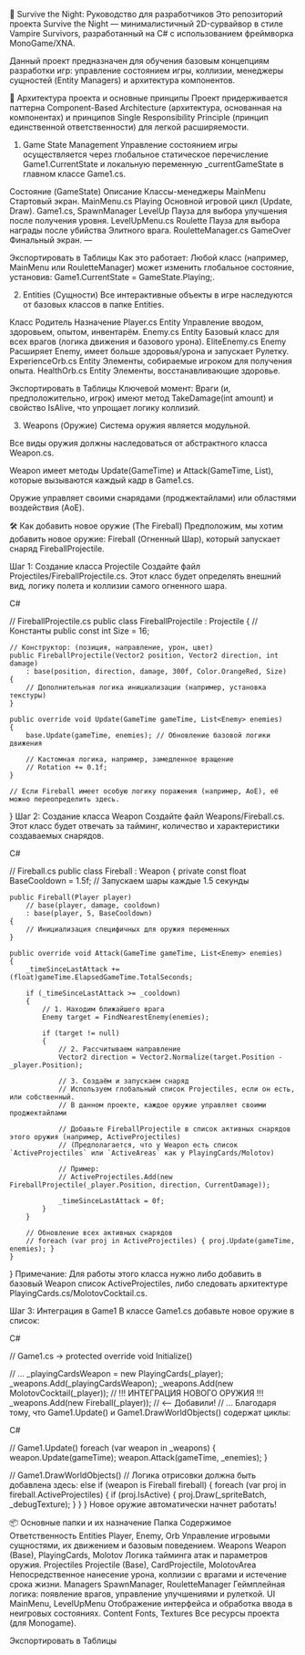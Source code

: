 ﻿🌃 Survive the Night: Руководство для разработчиков
Это репозиторий проекта Survive the Night — минималистичный 2D-сурвайвор в стиле Vampire Survivors, разработанный на C# с использованием фреймворка MonoGame/XNA.

Данный проект предназначен для обучения базовым концепциям разработки игр: управление состоянием игры, коллизии, менеджеры сущностей (Entity Managers) и архитектура компонентов.

🎯 Архитектура проекта и основные принципы
Проект придерживается паттерна Component-Based Architecture (архитектура, основанная на компонентах) и принципов Single Responsibility Principle (принцип единственной ответственности) для легкой расширяемости.

1. Game State Management
Управление состоянием игры осуществляется через глобальное статическое перечисление Game1.CurrentState и локальную переменную _currentGameState в главном классе Game1.cs.

Состояние (GameState)	Описание	Классы-менеджеры
MainMenu	Стартовый экран.	MainMenu.cs
Playing	Основной игровой цикл (Update, Draw).	Game1.cs, SpawnManager
LevelUp	Пауза для выбора улучшения после получения уровня.	LevelUpMenu.cs
Roulette	Пауза для выбора награды после убийства Элитного врага.	RouletteManager.cs
GameOver	Финальный экран.	—

Экспортировать в Таблицы
Как это работает: Любой класс (например, MainMenu или RouletteManager) может изменить глобальное состояние, установив: Game1.CurrentState = GameState.Playing;.

2. Entities (Сущности)
Все интерактивные объекты в игре наследуются от базовых классов в папке Entities.

Класс	Родитель	Назначение
Player.cs	Entity	Управление вводом, здоровьем, опытом, инвентарём.
Enemy.cs	Entity	Базовый класс для всех врагов (логика движения и базового урона).
EliteEnemy.cs	Enemy	Расширяет Enemy, имеет больше здоровья/урона и запускает Рулетку.
ExperienceOrb.cs	Entity	Элементы, собираемые игроком для получения опыта.
HealthOrb.cs	Entity	Элементы, восстанавливающие здоровье.

Экспортировать в Таблицы
Ключевой момент: Враги (и, предположительно, игрок) имеют метод TakeDamage(int amount) и свойство IsAlive, что упрощает логику коллизий.

3. Weapons (Оружие)
Система оружия является модульной.

Все виды оружия должны наследоваться от абстрактного класса Weapon.cs.

Weapon имеет методы Update(GameTime) и Attack(GameTime, List<Enemy>), которые вызываются каждый кадр в Game1.cs.

Оружие управляет своими снарядами (проджектайлами) или областями воздействия (AoE).

🛠️ Как добавить новое оружие (The Fireball)
Предположим, мы хотим добавить новое оружие: Fireball (Огненный Шар), который запускает снаряд FireballProjectile.

Шаг 1: Создание класса Projectile
Создайте файл Projectiles/FireballProjectile.cs. Этот класс будет определять внешний вид, логику полета и коллизии самого огненного шара.

C#

// FireballProjectile.cs
public class FireballProjectile : Projectile
{
    // Константы
    public const int Size = 16; 

    // Конструктор: (позиция, направление, урон, цвет)
    public FireballProjectile(Vector2 position, Vector2 direction, int damage) 
        : base(position, direction, damage, 300f, Color.OrangeRed, Size)
    {
        // Дополнительная логика инициализации (например, установка текстуры)
    }

    public override void Update(GameTime gameTime, List<Enemy> enemies)
    {
        base.Update(gameTime, enemies); // Обновление базовой логики движения

        // Кастомная логика, например, замедленное вращение
        // Rotation += 0.1f;
    }

    // Если Fireball имеет особую логику поражения (например, AoE), её можно переопределить здесь.
}
Шаг 2: Создание класса Weapon
Создайте файл Weapons/Fireball.cs. Этот класс будет отвечать за тайминг, количество и характеристики создаваемых снарядов.

C#

// Fireball.cs
public class Fireball : Weapon
{
    private const float BaseCooldown = 1.5f; // Запускаем шары каждые 1.5 секунды

    public Fireball(Player player) 
        // base(player, damage, cooldown)
        : base(player, 5, BaseCooldown)
    {
        // Инициализация специфичных для оружия переменных
    }

    public override void Attack(GameTime gameTime, List<Enemy> enemies)
    {
        _timeSinceLastAttack += (float)gameTime.ElapsedGameTime.TotalSeconds;

        if (_timeSinceLastAttack >= _cooldown)
        {
            // 1. Находим ближайшего врага
            Enemy target = FindNearestEnemy(enemies); 

            if (target != null)
            {
                // 2. Рассчитываем направление
                Vector2 direction = Vector2.Normalize(target.Position - _player.Position);

                // 3. Создаём и запускаем снаряд
                // Используем глобальный список Projectiles, если он есть, или собственный. 
                // В данном проекте, каждое оружие управляет своими проджектайлами
                
                // Добавьте FireballProjectile в список активных снарядов этого оружия (например, ActiveProjectiles)
                // (Предполагается, что у Weapon есть список `ActiveProjectiles` или `ActiveAreas` как у PlayingCards/Molotov)

                // Пример:
                // ActiveProjectiles.Add(new FireballProjectile(_player.Position, direction, CurrentDamage));

                _timeSinceLastAttack = 0f;
            }
        }

        // Обновление всех активных снарядов
        // foreach (var proj in ActiveProjectiles) { proj.Update(gameTime, enemies); }
    }
}
Примечание: Для работы этого класса нужно либо добавить в базовый Weapon список ActiveProjectiles, либо следовать архитектуре PlayingCards.cs/MolotovCocktail.cs.

Шаг 3: Интеграция в Game1
В классе Game1.cs добавьте новое оружие в список:

C#

// Game1.cs -> protected override void Initialize()

// ...
_playingCardsWeapon = new PlayingCards(_player);
_weapons.Add(_playingCardsWeapon);
_weapons.Add(new MolotovCocktail(_player)); 
// !!! ИНТЕГРАЦИЯ НОВОГО ОРУЖИЯ !!!
_weapons.Add(new Fireball(_player)); // <-- Добавили!
// ...
Благодаря тому, что Game1.Update() и Game1.DrawWorldObjects() содержат циклы:

C#

// Game1.Update()
foreach (var weapon in _weapons) { weapon.Update(gameTime); weapon.Attack(gameTime, _enemies); }

// Game1.DrawWorldObjects()
// Логика отрисовки должна быть добавлена здесь:
else if (weapon is Fireball fireball)
{
    foreach (var proj in fireball.ActiveProjectiles)
    {
        if (proj.IsActive) { proj.Draw(_spriteBatch, _debugTexture); }
    }
}
Новое оружие автоматически начнет работать!

📦 Основные папки и их назначение
Папка	Содержимое	Ответственность
Entities	Player, Enemy, Orb	Управление игровыми сущностями, их движением и базовым поведением.
Weapons	Weapon (Base), PlayingCards, Molotov	Логика тайминга атак и параметров оружия.
Projectiles	Projectile (Base), CardProjectile, MolotovArea	Непосредственное нанесение урона, коллизии с врагами и истечение срока жизни.
Managers	SpawnManager, RouletteManager	Геймплейная логика: появление врагов, управление улучшениями и рулеткой.
UI	MainMenu, LevelUpMenu	Отображение интерфейса и обработка ввода в неигровых состояниях.
Content	Fonts, Textures	Все ресурсы проекта (для Monogame).

Экспортировать в Таблицы







